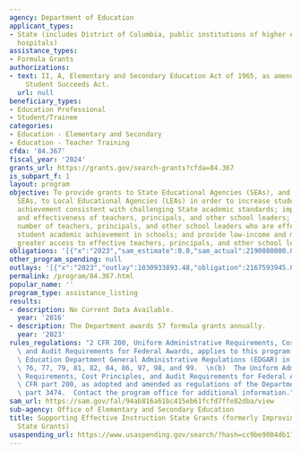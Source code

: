 ```yaml
---
agency: Department of Education
applicant_types:
- State (includes District of Columbia, public institutions of higher education and
  hospitals)
assistance_types:
- Formula Grants
authorizations:
- text: II, A, Elementary and Secondary Education Act of 1965, as amended by the Every
    Student Succeeds Act.
  url: null
beneficiary_types:
- Education Professional
- Student/Trainee
categories:
- Education - Elementary and Secondary
- Education - Teacher Training
cfda: '84.367'
fiscal_year: '2024'
grants_url: https://grants.gov/search-grants?cfda=84.367
is_subpart_f: 1
layout: program
objective: To provide grants to State Educational Agencies (SEAs), and, through the
  SEAs, to Local Educational Agencies (LEAs) in order to increase student academic
  achievement consistent with challenging State academic standards; improve the quality
  and effectiveness of teachers, principals, and other school leaders; increase the
  number of teachers, principals, and other school leaders who are effective in improving
  student academic achievement in schools; and provide low-income and minority students
  greater access to effective teachers, principals, and other school leaders.
obligations: '[{"x":"2023","sam_estimate":0.0,"sam_actual":2190080000.0,"usa_spending_actual":2154215102.26},{"x":"2024","sam_estimate":0.0,"sam_actual":2190080000.0,"usa_spending_actual":2172428461.84},{"x":"2025","sam_estimate":0.0,"sam_actual":2190080000.0,"usa_spending_actual":681680624.0}]'
other_program_spending: null
outlays: '[{"x":"2023","outlay":1030933893.48,"obligation":2167593945.0},{"x":"2024","outlay":12549553.23,"obligation":1167361801.0},{"x":"2025","outlay":0.0,"obligation":0.0}]'
permalink: /program/84.367.html
popular_name: ''
program_type: assistance_listing
results:
- description: No Current Data Available.
  year: '2016'
- description: The Department awards 57 formula grants annually.
  year: '2023'
rules_regulations: "2 CFR 200, Uniform Administrative Requirements, Cost Principles,\
  \ and Audit Requirements for Federal Awards, applies to this program. \n(a)  The\
  \ Education Department General Administrative Regulations (EDGAR) in 34 CFR parts\
  \ 76, 77, 79, 81, 82, 84, 86, 97, 98, and 99.  \n(b)  The Uniform Administrative\
  \ Requirements, Cost Principles, and Audit Requirements for Federal Awards in 2\
  \ CFR part 200, as adopted and amended as regulations of the Department in 2 CFR\
  \ part 3474.  Contact the program office for additional information."
sam_url: https://sam.gov/fal/94ab816a61bc415eb61fcfd7ffe82dba/view
sub-agency: Office of Elementary and Secondary Education
title: Supporting Effective Instruction State Grants (formerly Improving Teacher Quality
  State Grants)
usaspending_url: https://www.usaspending.gov/search/?hash=cc9be9004db17b6caae0d11b43854929
---
```

